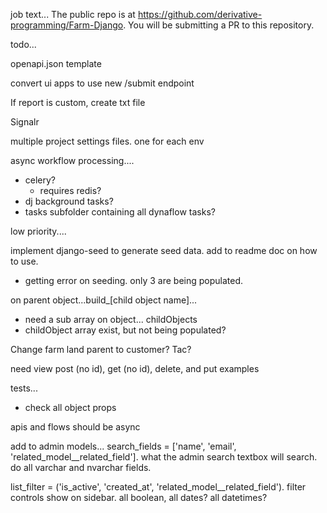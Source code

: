 
job text...
The public repo is at https://github.com/derivative-programming/Farm-Django.
You will be submitting a PR to this repository.



todo...

openapi.json template
 
convert ui apps to use new /submit endpoint

If report is custom, create txt file 

Signalr 

multiple project settings files. one for each env 

async workflow processing....
- celery? 
    - requires redis?
- dj background tasks?
- tasks subfolder containing all dynaflow tasks?


low priority....

implement django-seed to generate seed data.  add to readme doc on how to use.
- getting error on seeding. only 3 are being populated.
   
 
on parent object...build_[child object name]...
- need a sub array on object... childObjects
- childObject array exist, but not being populated?


Change farm land parent to customer? Tac?

need view post (no id), get (no id), delete, and put examples 

tests...
- check all object props  

 apis and flows should be async
 
add to admin models...
search_fields = ['name', 'email', 'related_model__related_field']. what the admin search textbox will search.  do all varchar and nvarchar fields.

list_filter = ('is_active', 'created_at', 'related_model__related_field'). filter controls show on sidebar.
all boolean, all dates? all datetimes?
  